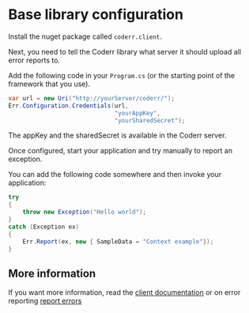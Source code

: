 Base library configuration
===========================

Install the nuget package called `coderr.client`.

Next, you need to tell the Coderr library what server it should upload all error reports to.

Add the following code in your `Program.cs` (or the starting point of the framework that you use).

```csharp
var url = new Uri("http://yourServer/coderr/");
Err.Configuration.Credentials(url, 
                              "yourAppKey", 
                              "yourSharedSecret");
```

The appKey and the sharedSecret is available in the Coderr server.

Once configured, start your application and try manually to report an exception.

You can add the following code somewhere and then invoke your application:

```csharp
try
{
    throw new Exception("Hello world");
}
catch (Exception ex)
{
    Err.Report(ex, new { SampleData = "Context example"});
}
```

## More information

If you want more information, read the  [client documentation](index.md) or on error reporting [report errors](/getting-started)
